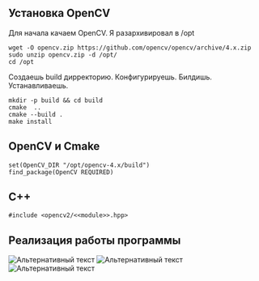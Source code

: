 ## Установка OpenCV
Для начала качаем OpenCV. Я разархивировал в /opt
```
wget -O opencv.zip https://github.com/opencv/opencv/archive/4.x.zip
sudo unzip opencv.zip -d /opt/
cd /opt
```
Создаешь build дирректорию. Конфигурируешь. Билдишь. Устанавливаешь.
```
mkdir -p build && cd build
cmake  ..
cmake --build .
make install
```
## OpenCV и Cmake
```
set(OpenCV_DIR "/opt/opencv-4.x/build")
find_package(OpenCV REQUIRED)
```
## C++
```
#include <opencv2/<<module>>.hpp>
```
## Реализация работы программы
![Альтернативный текст](/img/0.png "Подсказка")
![Альтернативный текст](/img/1.png "Подсказка")
![Альтернативный текст](/img/2.png "Подсказка")
